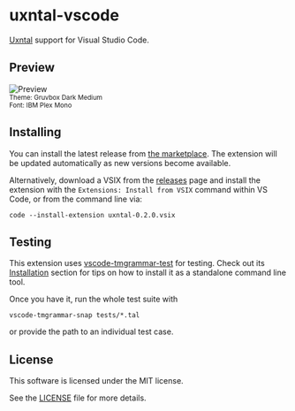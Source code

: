 # uxntal-vscode

[Uxntal](https://wiki.xxiivv.com/site/uxntal.html) support for Visual Studio Code.

## Preview

![Preview](https://github.com/karolbelina/uxntal-vscode/blob/main/images/preview.png?raw=true)<br>
<sub>Theme: Gruvbox Dark Medium</sub><br>
<sup>Font: IBM Plex Mono</sup>

## Installing

You can install the latest release from [the marketplace](https://marketplace.visualstudio.com/items?itemName=karolbelina.uxntal). The extension will be updated automatically as new versions become available.

Alternatively, download a VSIX from the [releases](https://github.com/karolbelina/uxntal-vscode/releases) page and install the extension with the `Extensions: Install from VSIX` command within VS Code, or from the command line via:

```console
code --install-extension uxntal-0.2.0.vsix
```

## Testing

This extension uses [vscode-tmgrammar-test](https://github.com/PanAeon/vscode-tmgrammar-test) for testing. Check out its [Installation](https://github.com/PanAeon/vscode-tmgrammar-test#installation) section for tips on how to install it as a standalone command line tool.

Once you have it, run the whole test suite with

```console
vscode-tmgrammar-snap tests/*.tal
```

or provide the path to an individual test case.

## License

This software is licensed under the MIT license.

See the [LICENSE](LICENSE) file for more details.
